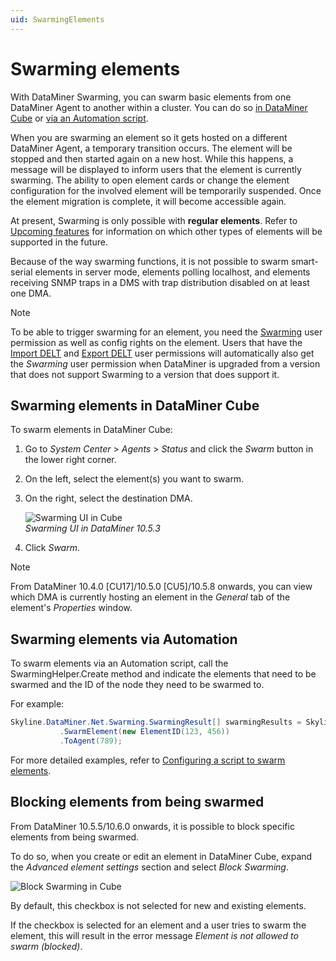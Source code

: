 ```yaml
---
uid: SwarmingElements
---
```


# Swarming elements

With DataMiner Swarming, you can swarm basic elements from one DataMiner Agent to another within a cluster. You can do so [in DataMiner Cube](#swarming-elements-in-dataminer-cube) or [via an Automation script](#swarming-elements-via-automation).

When you are swarming an element so it gets hosted on a different DataMiner Agent, a temporary transition occurs. The element will be stopped and then started again on a new host. While this happens, a message will be displayed to inform users that the element is currently swarming. The ability to open element cards or change the element configuration for the involved element will be temporarily suspended. Once the element migration is complete, it will become accessible again.

At present, Swarming is only possible with **regular elements**. Refer to [Upcoming features](xref:Swarming#upcoming-features) for information on which other types of elements will be supported in the future.

Because of the way swarming functions, it is not possible to swarm smart-serial elements in server mode, elements polling localhost, and elements receiving SNMP traps in a DMS with trap distribution disabled on at least one DMA.

> [!NOTE]
> To be able to trigger swarming for an element, you need the [Swarming](xref:DataMiner_user_permissions#modules--swarming) user permission as well as config rights on the element. Users that have the [Import DELT](xref:DataMiner_user_permissions#general--elements--import-delt) and [Export DELT](xref:DataMiner_user_permissions#general--elements--import-delt) user permissions will automatically also get the *Swarming* user permission when DataMiner is upgraded from a version that does not support Swarming to a version that does support it.

## Swarming elements in DataMiner Cube

To swarm elements in DataMiner Cube:

1. Go to *System Center* > *Agents* > *Status* and click the *Swarm* button in the lower right corner.

1. On the left, select the element(s) you want to swarm.

1. On the right, select the destination DMA.

   ![Swarming UI in Cube](~/user-guide/images/Swarming_Tutorial_Enable_Cube_Swarm.png)<br>*Swarming UI in DataMiner 10.5.3*

1. Click *Swarm*.

> [!NOTE]
> From DataMiner 10.4.0 [CU17]/10.5.0 [CU5]/10.5.8 onwards<!--RN 42807-->, you can view which DMA is currently hosting an element in the *General* tab of the element's *Properties* window.

## Swarming elements via Automation

To swarm elements via an Automation script, call the SwarmingHelper.Create method and indicate the elements that need to be swarmed and the ID of the node they need to be swarmed to.

For example:

```csharp
Skyline.DataMiner.Net.Swarming.SwarmingResult[] swarmingResults = Skyline.DataMiner.Net.Swarming.Helper.SwarmingHelper.Create(engine.GetUserConnection())
           .SwarmElement(new ElementID(123, 456))
           .ToAgent(789);
```

For more detailed examples, refer to [Configuring a script to swarm elements](xref:SwarmingScriptElement).

## Blocking elements from being swarmed

From DataMiner 10.5.5/10.6.0 onwards<!--RN 42535 + 42536-->, it is possible to block specific elements from being swarmed.

To do so, when you create or edit an element in DataMiner Cube, expand the *Advanced element settings* section and select *Block Swarming*.

![Block Swarming in Cube](~/user-guide/images/Swarming_Element_BlockSwarming.png)

By default, this checkbox is not selected for new and existing elements.

If the checkbox is selected for an element and a user tries to swarm the element, this will result in the error message *Element is not allowed to swarm (blocked)*.
